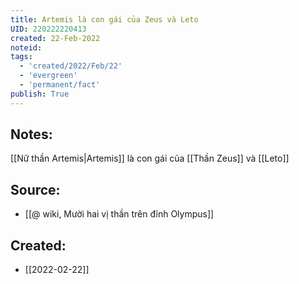```yaml
---
title: Artemis là con gái của Zeus và Leto
UID: 220222220413
created: 22-Feb-2022
noteid:
tags:
  - 'created/2022/Feb/22'
  - 'evergreen'
  - 'permanent/fact'
publish: True
---
```

## Notes:
[[Nữ thần Artemis|Artemis]] là con gái của [[Thần Zeus]] và [[Leto]]

## Source:
- [[@ wiki, Mười hai vị thần trên đỉnh Olympus]]





## Created:
- [[2022-02-22]]
